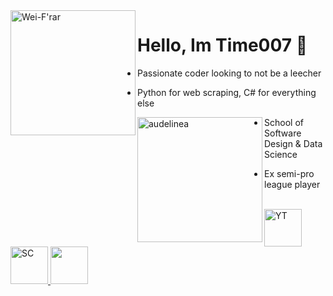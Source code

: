 <img src="https://user-images.githubusercontent.com/60156453/149975292-55311db1-c215-4086-b444-390b519a94e2.png" align="left" width="200" alt="Wei-F'rar"/>


# Hello, Im Time007 🌱

- Passionate coder looking to not be a leecher

- Python for web scraping, C# for everything else

<img src="https://user-images.githubusercontent.com/60156453/149975535-6f8fdbff-1ccd-4390-8d8b-34e5677a4371.png" align="left" width="200" alt="audelinea"/>

- School of Software Design & Data Science

- Ex semi-pro league player
<br />
<div id="content">
  
  <a href="https://www.youtube.com/channel/UCNuM5Iqq53ZzjWXHIYa-Wew">
    <img src="https://user-images.githubusercontent.com/60156453/149978787-edce8f6d-ce8b-4bdf-8481-924bdcfb7708.png" width="60" alt="YT">
  </a>
  <a href="https://soundcloud.com/time007">
    <img src="https://user-images.githubusercontent.com/60156453/149979672-b7f564fd-4b73-474d-9dca-86c812bb30a4.png" width="60" alt="SC">
  </a>
  <a href="https://www.unknowncheats.me/forum/members/353730.html">
    <img src="https://user-images.githubusercontent.com/60156453/149982639-c9e4c1b4-699d-4481-a887-f12bb281d668.png" width="60" alt"UC">
  </a>

</div>

